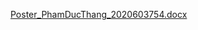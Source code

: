 [Poster_PhamDucThang_2020603754.docx](https://github.com/user-attachments/files/15566816/Poster_PhamDucThang_2020603754.docx)
